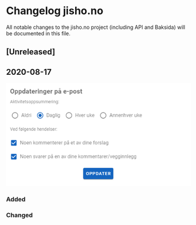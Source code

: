 # Changelog jisho.no

All notable changes to the jisho.no project (including API and Baksida) will be documented in this file.


## [Unreleased]

## 2020-08-17

![profil](https://github.com/jishono/jishono-felles/raw/master/img/200817_1.PNG)

### Added


### Changed


